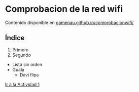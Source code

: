 # Comprobacion de la red wifi
Contenido disponible en [gamepau.github.io/comprobacionwifi/](https://gamepau.github.io/comprobacionwifi/)

## Índice
1. Primero
1. Segundo

* Lista sin orden
* Guala
  * Davi flipa
  
 [Ir a la Actividad 1](actividad1.md)

